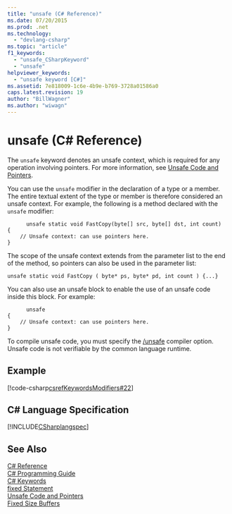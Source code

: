 ```yaml
---
title: "unsafe (C# Reference)"
ms.date: 07/20/2015
ms.prod: .net
ms.technology: 
  - "devlang-csharp"
ms.topic: "article"
f1_keywords: 
  - "unsafe_CSharpKeyword"
  - "unsafe"
helpviewer_keywords: 
  - "unsafe keyword [C#]"
ms.assetid: 7e818009-1c6e-4b9e-b769-3728a01586a0
caps.latest.revision: 19
author: "BillWagner"
ms.author: "wiwagn"
---
```

# unsafe (C# Reference)
The `unsafe` keyword denotes an unsafe context, which is required for any operation involving pointers. For more information, see [Unsafe Code and Pointers](../../../csharp/programming-guide/unsafe-code-pointers/index.md).  
  
 You can use the `unsafe` modifier in the declaration of a type or a member. The entire textual extent of the type or member is therefore considered an unsafe context. For example, the following is a method declared with the `unsafe` modifier:  
  
```  
      unsafe static void FastCopy(byte[] src, byte[] dst, int count)  
{  
    // Unsafe context: can use pointers here.  
}  
```  
  
 The scope of the unsafe context extends from the parameter list to the end of the method, so pointers can also be used in the parameter list:  
  
```  
unsafe static void FastCopy ( byte* ps, byte* pd, int count ) {...}  
```  
  
 You can also use an unsafe block to enable the use of an unsafe code inside this block. For example:  
  
```  
      unsafe  
{  
    // Unsafe context: can use pointers here.  
}  
```  
  
 To compile unsafe code, you must specify the [/unsafe](../../../csharp/language-reference/compiler-options/unsafe-compiler-option.md) compiler option. Unsafe code is not verifiable by the common language runtime.  
  
## Example  
 [!code-csharp[csrefKeywordsModifiers#22](../../../csharp/language-reference/keywords/codesnippet/CSharp/unsafe_1.cs)]  
  
## C# Language Specification  
 [!INCLUDE[CSharplangspec](~/includes/csharplangspec-md.md)]  
  
## See Also  
 [C# Reference](../../../csharp/language-reference/index.md)  
 [C# Programming Guide](../../../csharp/programming-guide/index.md)  
 [C# Keywords](../../../csharp/language-reference/keywords/index.md)  
 [fixed Statement](../../../csharp/language-reference/keywords/fixed-statement.md)  
 [Unsafe Code and Pointers](../../../csharp/programming-guide/unsafe-code-pointers/index.md)  
 [Fixed Size Buffers](../../../csharp/programming-guide/unsafe-code-pointers/fixed-size-buffers.md)

